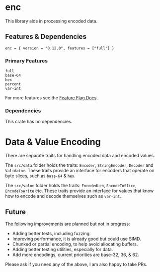 # enc

This library aids in processing encoded data.

## Features & Dependencies

    enc = { version = "0.12.0", features = ["full"] }

### Primary Features

    full
    base-64                 
    hex
    percent
    var-int

For more features see the [Feature Flag Docs](https://docs.rs/crate/enc/latest/features).

### Dependencies

This crate has no dependencies.

# Data & Value Encoding

There are separate traits for handling encoded data and encoded values.

The `src/data` folder holds the traits: `Encoder`, `StringEncoder`, `Decoder` and `Validator`. These traits provide an
interface for encoders that operate on byte slices, such as `base-64` & `hex`.

The `src/value` folder holds the traits: `EncodedLen`, `EncodeToSlice`, `EncodeToWrite` etc. These traits provide an
interface for values that know how to encode and decode themselves such as `var-int`.

## Future

The following improvements are planned but not in progress:

- Adding better tests, including fuzzing.
- Improving performance, it is already good but could use SIMD.
- Chunked or partial encoding, to help avoid allocating buffers.
- Adding better testing utilities, especially for data.
- Add more encodings, current priorities are base-32, 36, & 62.

Please ask if you need any of the above, I am also happy to take PRs.
